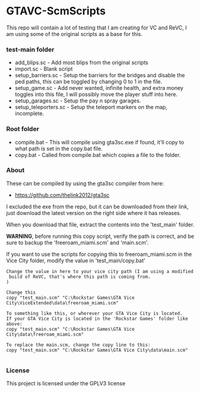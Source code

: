 # GTAVC-ScmScripts
This repo will contain a lot of testing that I am creating for VC and ReVC, I am using some of the original scripts as a base for this.

### test-main folder
* add_blips.sc - Add most blips from the original scripts
* import.sc - Blank script
* setup_barriers.sc - Setup the barriers for the bridges and disable the ped paths, this can be toggled by changing 0 to 1 in the file.
* setup_game.sc - Add never wanted, infinite health, and extra money toggles into this file, I will possibly move the player stuff into here.
* setup_garages.sc - Setup the pay n spray garages.
* setup_teleporters.sc - Setup the teleport markers on the map, incomplete.


### Root folder
* compile.bat - This will compile using gta3sc.exe if found, it'll copy to what path is set in the copy.bat file.
* copy.bat - Called from compile.bat which copies a file to the folder.

### About
These can be compiled by using the gta3sc compiler from here:
* https://github.com/thelink2012/gta3sc

I excluded the exe from the repo, but it can be downloaded from their link, just download the latest version on the right side where it has releases.

When you download that file, extract the contents into the 'test_main' folder.

**WARNING**, before running this copy script, verify the path is correct, and be sure to backup the 'freeroam_miami.scm' and 'main.scm'.

If you want to use the scripts for copying this to freeroam_miami.scm in the Vice City folder, modify the value in 'test_main/copy.bat'

```
Change the value in here to your vice city path (I am using a modified
 build of ReVC, that's where this path is coming from.
)

Change this
copy "test_main.scm" "C:\Rockstar Games\GTA Vice City\ViceExtended\data\freeroam_miami.scm"

To something like this, or wherever your GTA Vice City is located.
If your GTA Vice City is located in the 'Rockstar Games' folder like above:
copy "test_main.scm" "C:\Rockstar Games\GTA Vice City\data\freeroam_miami.scm"

To replace the main.scm, change the copy line to this:
copy "test_main.scm" "C:\Rockstar Games\GTA Vice City\data\main.scm"


```

### License
This project is licensed under the GPLV3 license
